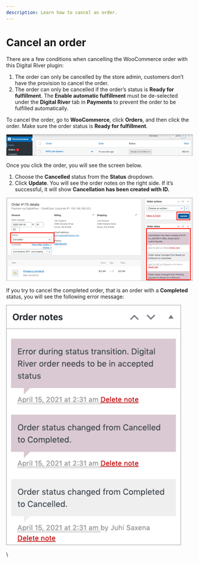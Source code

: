 ```yaml
---
description: Learn how to cancel an order.
---
```


# Cancel an order

There are a few conditions when cancelling the WooCommerce order with this Digital River plugin:

1. The order can only be cancelled by the store admin, customers don’t have the provision to cancel the order.
2. The order can only be cancelled if the order’s status is **Ready for fulfillment**. The **Enable automatic fulfillment** must be de-selected under the **Digital River** tab in **Payments** to prevent the order to be fulfilled automatically.  &#x20;

To cancel the order, go to **WooCommerce**, click **Orders**, and then click the order. Make sure the order status is **Ready for fulfillment**.

![](../.gitbook/assets/Orders-Listing.png)

Once you click the order, you will see the screen below.&#x20;

1. Choose the **Cancelled** status from the **Status** dropdown.
2. Click **Update**. You will see the order notes on the right side. If it’s successful, it will show **Cancellation has been created with ID.**&#x20;

![](../.gitbook/assets/Cancel-Order.png)

If you try to cancel the completed order, that is an order with a **Completed** status, you will see the following error message:

![](../.gitbook/assets/Error-for-completed-order.png)

\





